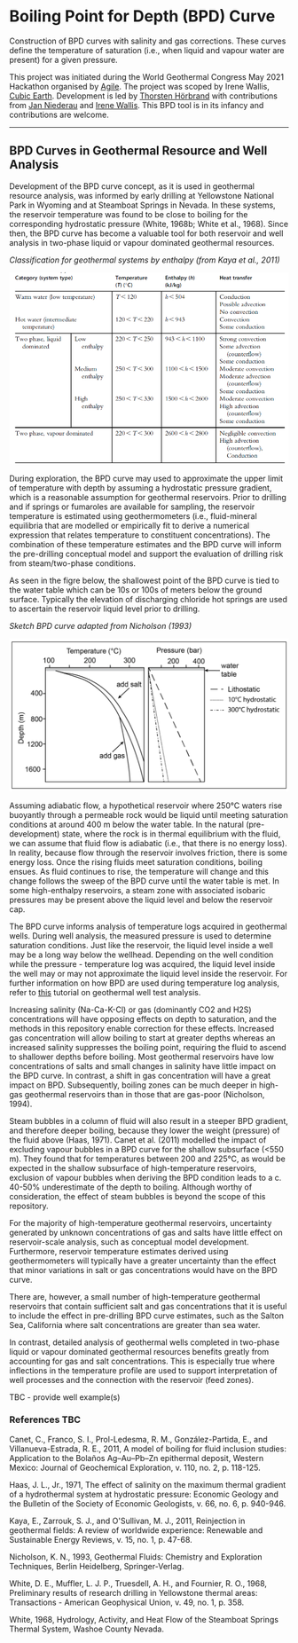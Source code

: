 # Boiling Point for Depth (BPD) Curve

Construction of BPD curves with salinity and gas corrections. These curves define the temperature of saturation (i.e., when liquid and vapour water are present) for a given pressure.

This project was initiated during the World Geothermal Congress May 2021 Hackathon organised by [Agile](https://agilescientific.com/). The project was scoped by Irene Wallis, [Cubic Earth](https://www.cubicearth.nz/). Development is led by [Thorsten Hörbrand](https://github.com/thoerbr) with contributions from [Jan Niederau](https://github.com/Japhiolite) and [Irene Wallis](https://github.com/ICWallis). This BPD tool is in its infancy and contributions are welcome. 

***
## BPD Curves in Geothermal Resource and Well Analysis

Development of the BPD curve concept, as it is used in geothermal resource analysis, was informed by early drilling at Yellowstone National Park in Wyoming and at Steamboat Springs in Nevada. In these systems, the reservoir temperature was found to be close to boiling for the corresponding hydrostatic pressure (White, 1968b; White et al., 1968). Since then, the BPD curve has become a valuable tool for both reservoir and well analysis in two-phase liquid or vapour dominated geothermal resources. 

_Classification for geothermal systems by enthalpy (from Kaya et al., 2011)_

![system-types](https://github.com/Geothermal-Fluids/bpd_curve/blob/main/system-types.png)

During exploration, the BPD curve may used to approximate the upper limit of temperature with depth by assuming a hydrostatic pressure gradient, which is a reasonable assumption for geothermal reservoirs. Prior to drilling and if springs or fumaroles are available for sampling, the reservoir temperature is estimated using geothermometers (i.e., fluid-mineral equilibria that are modelled or empirically fit to derive a numerical expression that relates temperature to constituent concentrations). The combination of these temperature estimates and the BPD curve will inform the pre-drilling conceptual model and support the evaluation of drilling risk from steam/two-phase conditions. 

As seen in the figre below, the shallowest point of the BPD curve is tied to the water table which can be 10s or 100s of meters below the ground surface. Typically the elevation of discharging chloride hot springs are used to ascertain the reservoir liquid level prior to drilling.

_Sketch BPD curve adapted from Nicholson (1993)_

![BPD-Curve-Concept](https://github.com/Geothermal-Fluids/bpd_curve/blob/main/bpd_concept.png)

Assuming adiabatic flow, a hypothetical reservoir where 250°C waters rise buoyantly through a permeable rock would be liquid until meeting saturation conditions at around 400 m below the water table. In the natural (pre-development) state, where the rock is in thermal equilibrium with the fluid, we can assume that fluid flow is adiabatic (i.e., that there is no energy loss). In reality, because flow through the reservoir involves friction, there is some energy loss. Once the rising fluids meet saturation conditions, boiling ensues. As fluid continues to rise, the temperature will change and this change follows the sweep of the BPD curve until the water table is met. In some high-enthalpy reservoirs, a steam zone with associated isobaric pressures may be present above the liquid level and below the reservoir cap.  

The BPD curve informs analysis of temperature logs acquired in geothermal wells. During well analysis, the measured pressure is used to determine saturation conditions. Just like the reservoir, the liquid level inside a well may be a long way below the wellhead. Depending on the well condition while the pressure - temperature log was acquired, the liquid level inside the well may or may not approximate the liquid level inside the reservoir. For further information on how BPD are used during temperature log analysis, refer to [this](https://github.com/ICWallis/T21-Tutorial-WellTestAnalysis) tutorial on geothermal well test analysis. 

Increasing salinity (Na-Ca-K-Cl) or gas (dominantly CO2 and H2S) concentrations will have opposing effects on depth to saturation, and the methods in this repository enable correction for these effects. Increased gas concentration will allow boiling to start at greater depths whereas an increased salinity suppresses the boiling point, requiring the fluid to ascend to shallower depths before boiling. Most geothermal reservoirs have low concentrations of salts and small changes in salinity have little impact on the BPD curve. In contrast, a shift in gas concentration will have a great impact on BPD. Subsequently, boiling zones can be much deeper in high-gas geothermal reservoirs than in those that are gas-poor (Nicholson, 1994). 

Steam bubbles in a column of fluid will also result in a steeper BPD gradient, and therefore deeper boiling, because they lower the weight (pressure) of the fluid above (Haas, 1971). Canet et al. (2011) modelled the impact of excluding vapour bubbles in a BPD curve for the shallow subsurface (<550 m). They found that for temperatures between 200 and 225°C, as would be expected in the shallow subsurface of high-temperature reservoirs, exclusion of vapour bubbles when deriving the BPD condition leads to a c. 40-50% underestimate of the depth to boiling. Although worthy of consideration, the effect of steam bubbles is beyond the scope of this repository.

For the majority of high-temperature geothermal reservoirs, uncertainty generated by unknown concentrations of gas and salts have little effect on reservoir-scale analysis, such as conceptual model development. Furthermore, reservoir temperature estimates derived using geothermometers will typically have a greater uncertainty than the effect that minor variations in salt or gas concentrations would have on the BPD curve.  

There are, however, a small number of high-temperature geothermal reservoirs that contain sufficient salt and gas concentrations that it is useful to include the effect in pre-drilling BPD curve estimates, such as the Salton Sea, California where salt concentrations are greater than sea water.

In contrast, detailed analysis of geothermal wells completed in two-phase liquid or vapour dominated geothermal resources benefits greatly from accounting for gas and salt concentrations. This is especially true where inflections in the temperature profile are used to support interpretation of well processes and the connection with the reservoir (feed zones).  

TBC - provide well example(s)

### References TBC

Canet, C., Franco, S. I., Prol-Ledesma, R. M., González-Partida, E., and Villanueva-Estrada, R. E., 2011, A model of boiling for fluid inclusion studies: Application to the Bolaños Ag–Au–Pb–Zn epithermal deposit, Western Mexico: Journal of Geochemical Exploration, v. 110, no. 2, p. 118-125.

Haas, J. L., Jr., 1971, The effect of salinity on the maximum thermal gradient of a hydrothermal system at hydrostatic pressure: Economic Geology and the Bulletin of the Society of Economic Geologists, v. 66, no. 6, p. 940-946.

Kaya, E., Zarrouk, S. J., and O'Sullivan, M. J., 2011, Reinjection in geothermal fields: A review of worldwide experience: Renewable and Sustainable Energy Reviews, v. 15, no. 1, p. 47-68.

Nicholson, K. N., 1993, Geothermal Fluids: Chemistry and Exploration Techniques, Berlin Heidelberg, Springer-Verlag.

White, D. E., Muffler, L. J. P., Truesdell, A. H., and Fournier, R. O., 1968, Preliminary results of research drilling in Yellowstone thermal areas: Transactions - American Geophysical Union, v. 49, no. 1, p. 358.

White, 1968, Hydrology, Activity, and Heat Flow of the Steamboat Springs Thermal System, Washoe County Nevada.

